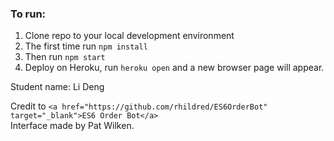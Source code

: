### To run:

1. Clone repo to your local development environment
2. The first time run `npm install`
3. Then run `npm start`
4. Deploy on Heroku, run `heroku open` and a new browser page will appear.

Student name: Li Deng

Credit to `<a href="https://github.com/rhildred/ES6OrderBot" target="_blank">ES6 Order Bot</a>`  
Interface made by Pat Wilken.

